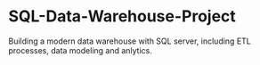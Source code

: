 # SQL-Data-Warehouse-Project
Building a modern data warehouse with SQL server, including ETL processes, data modeling and anlytics.
